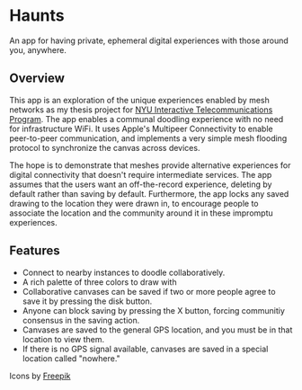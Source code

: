 # Haunts
An app for having private, ephemeral digital experiences with those around you, anywhere.

## Overview

This app is an exploration of the unique experiences enabled by mesh networks as my thesis project for [NYU Interactive Telecommunications Program](http://itp.nyu.edu). The app enables a communal doodling experience with no need for infrastructure WiFi. It uses Apple's Multipeer Connectivity to enable peer-to-peer communication, and implements a very simple mesh flooding protocol to synchronize the canvas across devices.

The hope is to demonstrate that meshes provide alternative experiences for digital connectivity that doesn't require intermediate services. The app assumes that the users want an off-the-record experience, deleting by default rather than saving by default. Furthermore, the app locks any saved drawing to the location they were drawn in, to encourage people to associate the location and the community around it in these impromptu experiences.

## Features
* Connect to nearby instances to doodle collaboratively.
* A rich palette of three colors to draw with
* Collaborative canvases can be saved if two or more people agree to save it by pressing the disk button.
* Anyone can block saving by pressing the X button, forcing communitiy consensus in the saving action.
* Canvases are saved to the general GPS location, and you must be in that location to view them. 
* If there is no GPS signal available, canvases are saved in a special location called "nowhere."



Icons by [Freepik](www.freepik.com)
